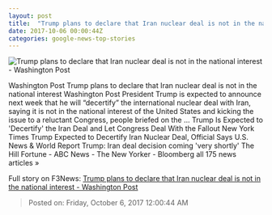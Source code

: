 ```yaml
---
layout: post
title:  "Trump plans to declare that Iran nuclear deal is not in the national interest - Washington Post"
date: 2017-10-06 00:00:44Z
categories: google-news-top-stories
---
```


![Trump plans to declare that Iran nuclear deal is not in the national interest - Washington Post](https://img.washingtonpost.com/rf/image_1484w/2010-2019/WashingtonPost/2017/09/22/Foreign/Videos/Images/t_1506115109667_name_20170922_trump_unga_getty.jpg?t=20170517)

Washington Post Trump plans to declare that Iran nuclear deal is not in the national interest Washington Post President Trump is expected to announce next week that he will “decertify” the international nuclear deal with Iran, saying it is not in the national interest of the United States and kicking the issue to a reluctant Congress, people briefed on the ... Trump Is Expected to 'Decertify' the Iran Deal and Let Congress Deal With the Fallout New York Times Trump Expected to Decertify Iran Nuclear Deal, Official Says U.S. News & World Report Trump: Iran deal decision coming 'very shortly' The Hill Fortune - ABC News - The New Yorker - Bloomberg all 175 news articles »


Full story on F3News: [Trump plans to declare that Iran nuclear deal is not in the national interest - Washington Post](http://www.f3nws.com/n/Q3R2WG)

> Posted on: Friday, October 6, 2017 12:00:44 AM

